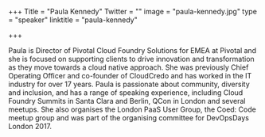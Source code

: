 +++
Title = "Paula Kennedy"
Twitter = ""
image = "paula-kennedy.jpg"
type = "speaker"
linktitle = "paula-kennedy"

+++

<p>Paula is Director of Pivotal Cloud Foundry Solutions for EMEA at Pivotal and she is focused on supporting clients to drive innovation and transformation as they move towards a cloud native approach. She was previously Chief Operating Officer and co­-founder of CloudCredo and has worked in the IT industry for over 17 years. Paula is passionate about community, diversity and inclusion, and has a range of speaking experience, including Cloud Foundry Summits in Santa Clara and Berlin, QCon in London and several meetups. She also organises the London PaaS User Group, the Coed: Code meetup group and was part of the organising committee for DevOpsDays London 2017.<p>

